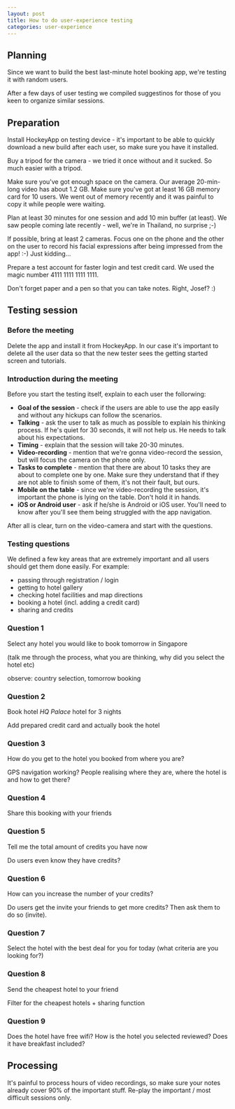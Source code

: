 ```yaml
---
layout: post
title: How to do user-experience testing
categories: user-experience
---
```


## Planning

Since we want to build the best last-minute hotel booking app, we're testing it with random users.

After a few days of user testing we compiled suggestinos for those of you keen to organize similar sessions.


## Preparation

Install HockeyApp on testing device - it's important to be able to quickly download a new build after each user, so make sure you have it installed.

Buy a tripod for the camera - we tried it once without and it sucked. So much easier with a tripod.

Make sure you've got enough space on the camera. Our average 20-min-long video has about 1.2 GB. Make sure you've got at least 16 GB memory card for 10 users. We went out of memory recently and it was painful to copy it while people were waiting.

Plan at least 30 minutes for one session and add 10 min buffer (at least). We saw people coming late recently - well, we're in Thailand, no surprise ;-)

If possible, bring at least 2 cameras. Focus one on the phone and the other on the user to record his facial expressions after being impressed from the app! :-) Just kidding...

Prepare a test account for faster login and test credit card. We used the magic number 4111 1111 1111 1111.

Don't forget paper and a pen so that you can take notes. Right, Josef? :)


## Testing session

### Before the meeting

Delete the app and install it from HockeyApp. In our case it's important to delete all the user data so that the new tester sees the getting started screen and tutorials.

### Introduction during the meeting

Before you start the testing itself, explain to each user the follorwing:

* **Goal of the session** - check if the users are able to use the app easily and without any hickups can follow the scenarios. 
* **Talking** - ask the user to talk as much as possible to explain his thinking process. If he's quiet for 30 seconds, it will not help us. He needs to talk about his expectations.
* **Timing** - explain that the session will take 20-30 minutes.
* **Video-recording** - mention that we're gonna video-record the session, but will focus the camera on the phone only.
* **Tasks to complete** - mention that there are about 10 tasks they are about to complete one by one. Make sure they understand that if they are not able to finish some of them, it's not their fault, but ours.
* **Mobile on the table** - since we're video-recording the session, it's important the phone is lying on the table. Don't hold it in hands.
* **iOS or Android user** - ask if he/she is Android or iOS user. You'll need to know after you'll see them being struggled with the app navigation.

After all is clear, turn on the video-camera and start with the questions.

### Testing questions

We defined a few key areas that are extremely important and all users should get them done easily. For example:

* passing through registration / login
* getting to hotel gallery
* checking hotel facilities and map directions
* booking a hotel (incl. adding a credit card)
* sharing and credits

### Question 1
Select any hotel you would like to book tomorrow in Singapore

(talk me through the process, what you are thinking, why did you select the hotel etc) 

observe: country selection, tomorrow booking

### Question 2
Book hotel *HQ Palace* hotel for 3 nights

Add prepared credit card and actually book the hotel

### Question 3
How do you get to the hotel you booked from where you are?

GPS navigation working? People realising where they are, where the hotel is and how to get there?

### Question 4
Share this booking with your friends

### Question 5
Tell me the total amount of credits you have now

Do users even know they have credits?

### Question 6
How can you increase the number of your credits?

Do users get the invite your friends to get more credits? Then ask them to do so (invite).

### Question 7
Select the hotel with the best deal for you for today (what criteria are you looking for?)

### Question 8
Send the cheapest hotel to your friend

Filter for the cheapest hotels + sharing function

### Question 9
Does the hotel have free wifi? How is the hotel you selected reviewed? Does it have breakfast included?


## Processing

It's painful to process hours of video recordings, so make sure your notes already cover 90% of the important stuff. Re-play the important / most difficult sessions only.
